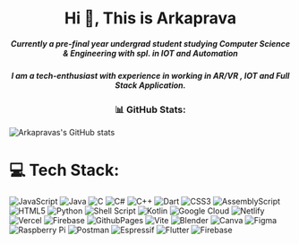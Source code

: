 # <h1 align="center">Hi 👋, This is Arkaprava</h1>

<h5 align="center">Currently a pre-final year undergrad student studying Computer Science & Engineering with spl. in IOT and Automation</h5>

<h5 align="center">I am a tech-enthusiast with experience in working in AR/VR , IOT and Full Stack Application.</h5>

<h3 align="center">📊 GitHub Stats:</h3>

![Arkapravas's GitHub stats](https://github-readme-streak-stats.herokuapp.com/?user=arkagme&theme=dark&hide_border=false&border-radius=8)<br/>

# 💻 Tech Stack:
![JavaScript](https://img.shields.io/badge/javascript-%23323330.svg?style=flat&logo=javascript&logoColor=%23F7DF1E) ![Java](https://img.shields.io/badge/java-%23ED8B00.svg?style=flat&logo=openjdk&logoColor=white) ![C](https://img.shields.io/badge/c-%2300599C.svg?style=flat&logo=c&logoColor=white) ![C#](https://img.shields.io/badge/c%23-%23239120.svg?style=flat&logo=csharp&logoColor=white) ![C++](https://img.shields.io/badge/c++-%2300599C.svg?style=flat&logo=c%2B%2B&logoColor=white) ![Dart](https://img.shields.io/badge/dart-%230175C2.svg?style=flat&logo=dart&logoColor=white) ![CSS3](https://img.shields.io/badge/css3-%231572B6.svg?style=flat&logo=css3&logoColor=white) ![AssemblyScript](https://img.shields.io/badge/assembly%20script-%23000000.svg?style=flat&logo=assemblyscript&logoColor=white) ![HTML5](https://img.shields.io/badge/html5-%23E34F26.svg?style=flat&logo=html5&logoColor=white) ![Python](https://img.shields.io/badge/python-3670A0?style=flat&logo=python&logoColor=ffdd54) ![Shell Script](https://img.shields.io/badge/shell_script-%23121011.svg?style=flat&logo=gnu-bash&logoColor=white) ![Kotlin](https://img.shields.io/badge/kotlin-%237F52FF.svg?style=flat&logo=kotlin&logoColor=white) ![Google Cloud](https://img.shields.io/badge/GoogleCloud-%234285F4.svg?style=flat&logo=google-cloud&logoColor=white) ![Netlify](https://img.shields.io/badge/netlify-%23000000.svg?style=flat&logo=netlify&logoColor=#00C7B7) ![Vercel](https://img.shields.io/badge/vercel-%23000000.svg?style=flat&logo=vercel&logoColor=white) ![Firebase](https://img.shields.io/badge/firebase-%23039BE5.svg?style=flat&logo=firebase) ![GithubPages](https://img.shields.io/badge/github%20pages-121013?style=flat&logo=github&logoColor=white) ![Vite](https://img.shields.io/badge/vite-%23646CFF.svg?style=flat&logo=vite&logoColor=white) ![Blender](https://img.shields.io/badge/blender-%23F5792A.svg?style=flat&logo=blender&logoColor=white) ![Canva](https://img.shields.io/badge/Canva-%2300C4CC.svg?style=flat&logo=Canva&logoColor=white) ![Figma](https://img.shields.io/badge/figma-%23F24E1E.svg?style=flat&logo=figma&logoColor=white) ![Raspberry Pi](https://img.shields.io/badge/-RaspberryPi-C51A4A?style=flat&logo=Raspberry-Pi) ![Postman](https://img.shields.io/badge/Postman-FF6C37?style=flat&logo=postman&logoColor=white) ![Espressif](https://img.shields.io/badge/espressif-E7352C.svg?style=flat&logo=espressif&logoColor=white) ![Flutter](https://img.shields.io/badge/Flutter-%2302569B.svg?style=flat&logo=Flutter&logoColor=white) ![Firebase](https://img.shields.io/badge/firebase-a08021?style=flat&logo=firebase&logoColor=ffcd34)